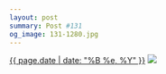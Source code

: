 ```yaml
---
layout: post
summary: Post #131
og_image: 131-1280.jpg
---
```


<p>
  <time><a href="/131">{{ page.date | date: "%B %e, %Y" }}</a></time>
  <a href="/131"><img src="{{ site.assets_url }}/131-640.jpg" srcset="{{ site.assets_url }}/131-1280.jpg 1280w, {{ site.assets_url }}/131-960.jpg 960w, {{ site.assets_url }}/131-640.jpg 640w, {{ site.assets_url }}/131-320.jpg 320w" sizes="(min-width: 700px) 50vw, calc(100vw - 2rem)" /></a>
</p>
